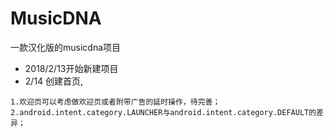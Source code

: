 # MusicDNA
一款汉化版的musicdna项目
- 2018/2/13开始新建项目
- 2/14 创建首页,
```
1.欢迎页可以考虑做欢迎页或者附带广告的延时操作，待完善；
2.android.intent.category.LAUNCHER与android.intent.category.DEFAULT的差异；
```